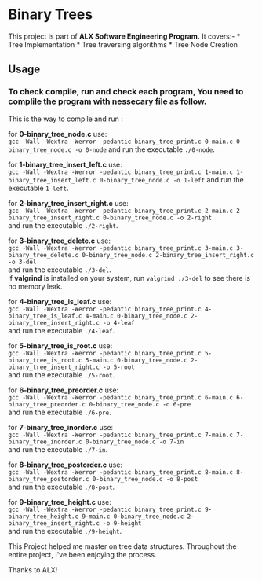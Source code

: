 <h1> Binary Trees</h1>

This project is part of <b>ALX Software Engineering Program.</b> It covers:- 
    * Tree Implementation
    * Tree traversing algorithms
    * Tree Node Creation


## Usage

### To check compile, run and check each program, You need to complile the program with nessecary file as follow.

This is the way to compile and run :

for <b>0-binary_tree_node.c</b> use:<br>
`gcc -Wall -Wextra -Werror -pedantic binary_tree_print.c 0-main.c 0-binary_tree_node.c -o 0-node`
and run the executable `./0-node`.

for <b>1-binary_tree_insert_left.c</b> use:<br>
`gcc -Wall -Wextra -Werror -pedantic binary_tree_print.c 1-main.c 1-binary_tree_insert_left.c 0-binary_tree_node.c -o 1-left`
and run the executable `1-left`.

for <b>2-binary_tree_insert_right.c</b> use:<br>
`gcc -Wall -Wextra -Werror -pedantic binary_tree_print.c 2-main.c 2-binary_tree_insert_right.c 0-binary_tree_node.c -o 2-right`<br>
and run the executable `./2-right`.

for <b>3-binary_tree_delete.c</b> use: <br>
`gcc -Wall -Wextra -Werror -pedantic binary_tree_print.c 3-main.c 3-binary_tree_delete.c 0-binary_tree_node.c 2-binary_tree_insert_right.c -o 3-del`<br>
and run the executable `./3-del`. <br>
if <b>valgrind</b> is installed on your system, run `valgrind ./3-del` to see there is no memory leak.

for <b>4-binary_tree_is_leaf.c</b> use:<br>
`gcc -Wall -Wextra -Werror -pedantic binary_tree_print.c 4-binary_tree_is_leaf.c 4-main.c 0-binary_tree_node.c 2-binary_tree_insert_right.c -o 4-leaf`<br>
and run the executable `./4-leaf`.

for <b>5-binary_tree_is_root.c</b> use:<br>
`gcc -Wall -Wextra -Werror -pedantic binary_tree_print.c 5-binary_tree_is_root.c 5-main.c 0-binary_tree_node.c 2-binary_tree_insert_right.c -o 5-root`<br>
and run the executable `./5-root`.

for <b>6-binary_tree_preorder.c</b> use:<br>
`gcc -Wall -Wextra -Werror -pedantic binary_tree_print.c 6-main.c 6-binary_tree_preorder.c 0-binary_tree_node.c -o 6-pre`<br>
and run the executable `./6-pre`.

for <b>7-binary_tree_inorder.c</b> use:<br>
`gcc -Wall -Wextra -Werror -pedantic binary_tree_print.c 7-main.c 7-binary_tree_inorder.c 0-binary_tree_node.c -o 7-in`<br>
and run the executable `./7-in`.

for <b>8-binary_tree_postorder.c</b> use:<br>
`gcc -Wall -Wextra -Werror -pedantic binary_tree_print.c 8-main.c 8-binary_tree_postorder.c 0-binary_tree_node.c -o 8-post`<br>
and run the executable `./8-post`.

for <b>9-binary_tree_height.c</b> use:<br>
`gcc -Wall -Wextra -Werror -pedantic binary_tree_print.c 9-binary_tree_height.c 9-main.c 0-binary_tree_node.c 2-binary_tree_insert_right.c -o 9-height`<br>
and run the executable `./9-height`.


This Project helped me master on tree data structures. Throughout the entire project, I've been enjoying the process.

Thanks to ALX!